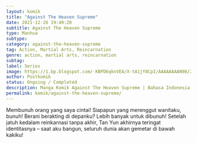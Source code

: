 ```yaml
---
layout: komik
title: "Against The Heaven Supreme"
date: 2021-12-26 19:49:20
subtitle: Against The Heaven Supreme
type: Manhua
subtype: 
category: against-the-heaven-supreme
tag: Action, Martial Arts, Reincarnation
genre: action, martial arts, reincarnation
subtag: 
label: Series
image: https://1.bp.blogspot.com/-KBPD6qknVEA/X-tA1jY8CpI/AAAAAAAAN98/2SZZ7QRTI-QUqcGaydqlDy8wpxkcWvuYwCLcBGAsYHQ/s72-c/against-the-heaven-supreme-heaven-guards-999647-58n9Gbyp.jpg
author: Postkomik
status: Ongoing / Completed
description: Manga Komik Against The Heaven Supreme | Bahasa Indonesia
permalink: komik/against-the-heaven-supreme/
---
```


Membunuh orang yang saya cintai! Siapapun yang merenggut wanitaku, bunuh! Berani berakting di depanku? Lebih banyak untuk dibunuh! Setelah jatuh kedalam reinkarnasi tanpa akhir, Tan Yun akhirnya teringat identitasnya – saat aku bangun, seluruh dunia akan gemetar di bawah kakiku!

